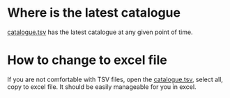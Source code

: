 # Where is the latest catalogue

[catalogue.tsv](https://github.com/drdhaval2785/ChunilalGandhiVidyabhavan/blob/master/catalogue.tsv) has the latest catalogue at any given point of time.

# How to change to excel file

If you are not comfortable with TSV files, open the [catalogue.tsv](https://github.com/drdhaval2785/ChunilalGandhiVidyabhavan/blob/master/catalogue.tsv), select all, copy to excel file. It should be easily manageable for you in excel.

